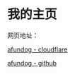 # 我的主页

网页地址：

[afundog - cloudflare](https://c949e6f9.afundog-github-io.pages.dev/)

[afundog - github](https://afundog.github.io/)
